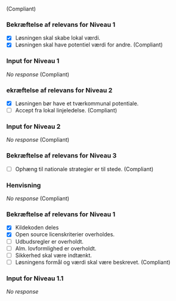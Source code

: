  (Compliant)
### Bekræftelse af relevans for Niveau 1

- [x] Løsningen skal skabe lokal værdi.
- [X] Løsningen skal have potentiel værdi for andre. (Compliant)
### Input for Niveau 1

_No response_ (Compliant)
### ekræftelse af relevans for Niveau 2

- [x] Løsningen bør have et tværkommunal potentiale.
- [ ] Accept fra lokal linjeledelse. (Compliant)
### Input for Niveau 2

_No response_ (Compliant)
### Bekræftelse af relevans for Niveau 3

- [ ] Ophæng til nationale strategier er til stede. (Compliant)
### Henvisning

_No response_ (Compliant)
### Bekræftelse af relevans for Niveau 1

- [x] Kildekoden deles
- [x] Open source licenskriterier overholdes.
- [ ] Udbudsregler er overholdt.
- [ ] Alm. lovformlighed er overholdt.
- [ ] Sikkerhed skal være indtænkt.
- [ ] Løsningens formål og værdi skal være beskrevet. (Compliant)
### Input for Niveau 1.1

_No response_
